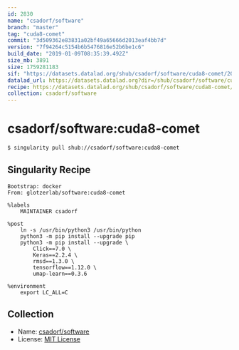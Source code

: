 ```yaml
---
id: 2830
name: "csadorf/software"
branch: "master"
tag: "cuda8-comet"
commit: "3d509362e83831a02bf49a65666d2013eaf4bb7d"
version: "7f94264c5154b6b5476816e52b6be1c6"
build_date: "2019-01-09T08:35:39.492Z"
size_mb: 3891
size: 1759281183
sif: "https://datasets.datalad.org/shub/csadorf/software/cuda8-comet/2019-01-09-3d509362-7f94264c/7f94264c5154b6b5476816e52b6be1c6.simg"
datalad_url: https://datasets.datalad.org?dir=/shub/csadorf/software/cuda8-comet/2019-01-09-3d509362-7f94264c/
recipe: https://datasets.datalad.org/shub/csadorf/software/cuda8-comet/2019-01-09-3d509362-7f94264c/Singularity
collection: csadorf/software
---
```


# csadorf/software:cuda8-comet

```bash
$ singularity pull shub://csadorf/software:cuda8-comet
```

## Singularity Recipe

```singularity
Bootstrap: docker
From: glotzerlab/software:cuda8-comet

%labels
	MAINTAINER csadorf

%post
	ln -s /usr/bin/python3 /usr/bin/python
	python3 -m pip install --upgrade pip
	python3 -m pip install --upgrade \
		Click==7.0 \
		Keras==2.2.4 \
		rmsd==1.3.0 \
		tensorflow==1.12.0 \
		umap-learn==0.3.6

%environment
	export LC_ALL=C
```

## Collection

 - Name: [csadorf/software](https://github.com/csadorf/software)
 - License: [MIT License](https://api.github.com/licenses/mit)

